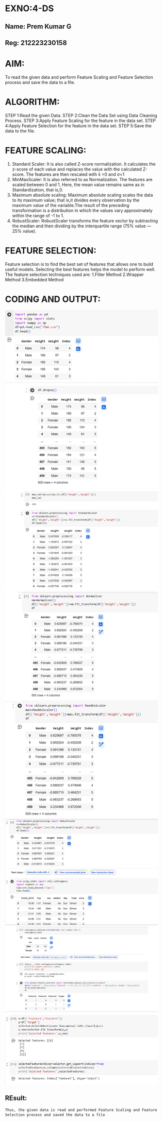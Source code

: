 # EXNO:4-DS
## Name: Prem Kumar G
## Reg: 212223230158
# AIM:
To read the given data and perform Feature Scaling and Feature Selection process and save the
data to a file.

# ALGORITHM:
STEP 1:Read the given Data.
STEP 2:Clean the Data Set using Data Cleaning Process.
STEP 3:Apply Feature Scaling for the feature in the data set.
STEP 4:Apply Feature Selection for the feature in the data set.
STEP 5:Save the data to the file.

# FEATURE SCALING:
1. Standard Scaler: It is also called Z-score normalization. It calculates the z-score of each value and replaces the value with the calculated Z-score. The features are then rescaled with x̄ =0 and σ=1
2. MinMaxScaler: It is also referred to as Normalization. The features are scaled between 0 and 1. Here, the mean value remains same as in Standardization, that is,0.
3. Maximum absolute scaling: Maximum absolute scaling scales the data to its maximum value; that is,it divides every observation by the maximum value of the variable.The result of the preceding transformation is a distribution in which the values vary approximately within the range of -1 to 1.
4. RobustScaler: RobustScaler transforms the feature vector by subtracting the median and then dividing by the interquartile range (75% value — 25% value).

# FEATURE SELECTION:
Feature selection is to find the best set of features that allows one to build useful models. Selecting the best features helps the model to perform well.
The feature selection techniques used are:
1.Filter Method
2.Wrapper Method
3.Embedded Method

# CODING AND OUTPUT:

![alt text](<Screenshot 2025-04-23 161435.png>)
![alt text](<Screenshot 2025-04-23 161448.png>)
![alt text](<Screenshot 2025-04-23 161502.png>)
![alt text](<Screenshot 2025-04-23 161514.png>)
![alt text](<Screenshot 2025-04-23 161524.png>)
![alt text](<Screenshot 2025-04-23 161546.png>)
![alt text](<Screenshot 2025-04-23 161600.png>)
![alt text](<Screenshot 2025-04-23 161612.png>)

## REsult:
    Thus, the given data is read and performed Feature Scaling and Feature Selection process and saved the data to a file
